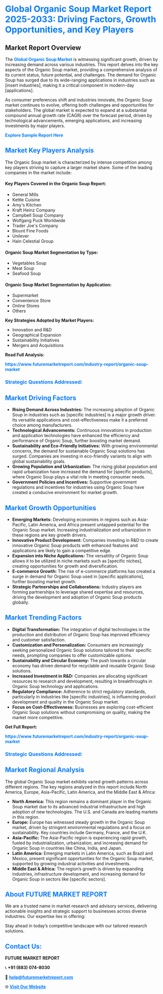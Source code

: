 <h1 style="color: #007BFF;">Global Organic Soup Market Report 2025-2033: Driving Factors, Growth Opportunities, and Key Players</h1>

<section id="overview">
<h2>Market Report Overview</h2>
<p>The <a href="https://www.futuremarketreport.com/industry-report/organic-soup-market" style="color: #007BFF; text-decoration: none;"><strong>Global Organic Soup Market</strong></a> is witnessing significant growth, driven by increasing demand across various industries. This report delves into the key aspects of the Organic Soup market, providing a comprehensive analysis of its current status, future potential, and challenges. The demand for Organic Soup has surged due to its wide-ranging applications in industries such as [insert industries], making it a critical component in modern-day [applications].</p>
<p>As consumer preferences shift and industries innovate, the Organic Soup market continues to evolve, offering both challenges and opportunities for stakeholders. The global market is expected to expand at a substantial compound annual growth rate (CAGR) over the forecast period, driven by technological advancements, emerging applications, and increasing investments by major players.</p>
</section>

<section id="overview">
<p><a href="https://www.futuremarketreport.com/request-sample/reportId=63781" style="color: #007BFF; text-decoration: none;"><strong>Explore Sample Report Here</strong></a></p>
</section>

<section id="key-players">
<h2 style="color: #007BFF;">Market Key Players Analysis</h2>
<p>The Organic Soup market is characterized by intense competition among key players striving to capture a larger market share. Some of the leading companies in the market include:</p>
<h4>Key Players Covered in the Organic Soup Report:</h4>
<ul><li>General Mills</li><li>Kettle Cuisine</li><li>Amy&#039;s Kitchen</li><li>Kraft Heinz Company</li><li>Campbell Soup Company</li><li>Wolfgang Puck Worldwide</li><li>Trader Joe&#039;s Company</li><li>Blount Fine Foods</li><li>Unilever</li><li>Hain Celestial Group</li></ul>
<h4>Organic Soup Market Segmentation by Type:</h4>
<ul><li>Vegetables Soup</li><li>Meat Soup</li><li>Seafood Soup</li></ul>

<h4>Organic Soup Market Segmentation by Application:</h4>
<ul><li>Supermarket</li><li>Convenience Store</li><li>Online Stores</li><li>Others</li></ul>
<p><strong>Key Strategies Adopted by Market Players:</strong></p>
<ul>
<li>Innovation and R&D</li>
<li>Geographical Expansion</li>
<li>Sustainability Initiatives</li>
<li>Mergers and Acquisitions</li>
</ul>
</section>

<section>
<p><strong>Read Full Analysis: </strong></p><a href="https://www.futuremarketreport.com/industry-report/organic-soup-market" style="color: #007BFF; text-decoration: none;"><strong>https://www.futuremarketreport.com/industry-report/organic-soup-market</strong></a>
<h3 style="color: #007BFF;">Strategic Questions Addressed:</h3>
</section>

<section id="driving-factors">
<h2 style="color: #007BFF;">Market Driving Factors</h2>
<ul>
<li><strong>Rising Demand Across Industries:</strong> The increasing adoption of Organic Soup in industries such as [specific industries] is a major growth driver. Its versatile applications and cost-effectiveness make it a preferred choice among manufacturers.</li>
<li><strong>Technological Advancements:</strong> Continuous innovations in production and application technologies have enhanced the efficiency and performance of Organic Soup, further boosting market demand.</li>
<li><strong>Sustainability and Eco-Friendly Initiatives:</strong> With growing environmental concerns, the demand for sustainable Organic Soup solutions has surged. Companies are investing in eco-friendly variants to align with global sustainability goals.</li>
<li><strong>Growing Population and Urbanization:</strong> The rising global population and rapid urbanization have increased the demand for [specific products], where Organic Soup plays a vital role in meeting consumer needs.</li>
<li><strong>Government Policies and Incentives:</strong> Supportive government regulations and incentives for industries using Organic Soup have created a conducive environment for market growth.</li>
</ul>
</section>

<section id="growth-opportunities">
<h2 style="color: #007BFF;">Market Growth Opportunities</h2>
<ul>
<li><strong>Emerging Markets:</strong> Developing economies in regions such as Asia-Pacific, Latin America, and Africa present untapped potential for the Organic Soup market. Increasing industrialization and urbanization in these regions are key growth drivers.</li>
<li><strong>Innovative Product Development:</strong> Companies investing in R&D to create innovative Organic Soup products with enhanced features and applications are likely to gain a competitive edge.</li>
<li><strong>Expansion into Niche Applications:</strong> The versatility of Organic Soup allows it to be utilized in niche markets such as [specific niches], creating opportunities for growth and diversification.</li>
<li><strong>E-commerce Growth:</strong> The rise of e-commerce platforms has created a surge in demand for Organic Soup used in [specific applications], further boosting market growth.</li>
<li><strong>Strategic Partnerships and Collaborations:</strong> Industry players are forming partnerships to leverage shared expertise and resources, driving the development and adoption of Organic Soup products globally.</li>
</ul>
</section>

<section id="trending-factors">
<h2 style="color: #007BFF;">Market Trending Factors</h2>
<ul>
<li><strong>Digital Transformation:</strong> The integration of digital technologies in the production and distribution of Organic Soup has improved efficiency and customer satisfaction.</li>
<li><strong>Customization and Personalization:</strong> Consumers are increasingly seeking personalized Organic Soup solutions tailored to their specific needs, prompting companies to offer customizable options.</li>
<li><strong>Sustainability and Circular Economy:</strong> The push towards a circular economy has driven demand for recyclable and reusable Organic Soup solutions.</li>
<li><strong>Increased Investment in R&D:</strong> Companies are allocating significant resources to research and development, resulting in breakthroughs in Organic Soup technology and applications.</li>
<li><strong>Regulatory Compliance:</strong> Adherence to strict regulatory standards, particularly in industries like [specific industries], is influencing product development and quality in the Organic Soup market.</li>
<li><strong>Focus on Cost-Effectiveness:</strong> Businesses are exploring cost-efficient Organic Soup solutions without compromising on quality, making the market more competitive.</li>
</ul>
</section>

<section>
<p><strong>Get Full Report: </strong></p><a href="https://www.futuremarketreport.com/industry-report/organic-soup-market" style="color: #007BFF; text-decoration: none;"><strong>https://www.futuremarketreport.com/industry-report/organic-soup-market</strong></a>
<h3 style="color: #007BFF;">Strategic Questions Addressed:</h3>
</section>


<section id="regional-analysis">
<h2 style="color: #007BFF;">Market Regional Analysis</h2>
<p>The global Organic Soup market exhibits varied growth patterns across different regions. The key regions analyzed in this report include North America, Europe, Asia-Pacific, Latin America, and the Middle East & Africa:</p>
<ul>
<li><strong>North America:</strong> This region remains a dominant player in the Organic Soup market due to its advanced industrial infrastructure and high adoption of new technologies. The U.S. and Canada are leading markets in this region.</li>
<li><strong>Europe:</strong> Europe has witnessed steady growth in the Organic Soup market, driven by stringent environmental regulations and a focus on sustainability. Key countries include Germany, France, and the U.K.</li>
<li><strong>Asia-Pacific:</strong> The Asia-Pacific region is experiencing rapid growth, fueled by industrialization, urbanization, and increasing demand for Organic Soup in countries like China, India, and Japan.</li>
<li><strong>Latin America:</strong> Emerging markets in Latin America, such as Brazil and Mexico, present significant opportunities for the Organic Soup market, supported by growing industrial activities and investments.</li>
<li><strong>Middle East & Africa:</strong> The region’s growth is driven by expanding industries, infrastructure development, and increasing demand for Organic Soup in sectors like [specific sectors].</li>
</ul>
</section>

<footer>
<h2 style="color: #007BFF;">About FUTURE MARKET REPORT</h2>
<p>We are a trusted name in market research and advisory services, delivering actionable insights and strategic support to businesses across diverse industries. Our expertise lies in offering:</p>

<p>Stay ahead in today’s competitive landscape with our tailored research solutions.</p>

<h2 style="color: #007BFF;">Contact Us:</h2>
<p><strong>FUTURE MARKET REPORT</strong></p>
<p>📞 <strong>+91 (883) 074-8030</strong></p>
<p>📧 <strong><a href="mailto:help@futuremarketreport.com" style="color: #007BFF;">help@futuremarketreport.com</a></strong></p>
<p>🌐 <strong><a href="https://www.futuremarketreport.com/" style="color: #007BFF;">Visit Our Website</a></strong></p>
</footer>